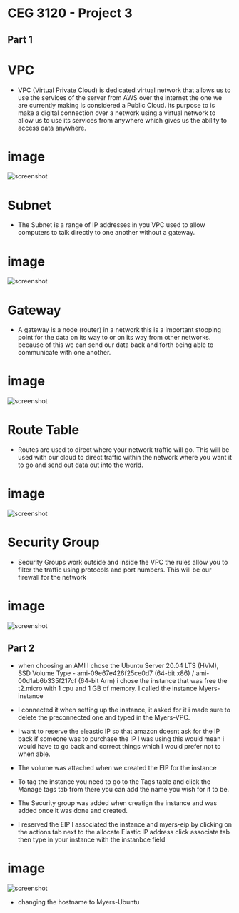 # CEG 3120 - Project 3


## Part 1 

# VPC
* VPC (Virtual Private Cloud) is dedicated virtual network that allows us to use the services of the server from AWS over the internet the one we are currently making is considered a Public Cloud. its purpose to is make a digital connection over a network using a virtual network to allow us to use its services from anywhere which gives us the ability to access data anywhere.

# image
![screenshot](images/VPC2.png)

# Subnet

* The Subnet is a range of IP addresses in you VPC used to allow computers to talk directly to one another without a gateway. 

# image
![screenshot](images/Subnet2.png)

# Gateway 

* A gateway is a node (router) in a network this is a important stopping point for the data on its way to or on its way from other networks.
because of this we can send our data back and forth being able to communicate with one another. 

# image
![screenshot](images/Gateway.png)

# Route Table

* Routes are used to direct where your network traffic will go. This will be used with our cloud to direct traffic within the network where you want it to go and send out data out into the world.

# image
![screenshot](images/routetable.png)

# Security Group 

* Security Groups work outside and inside the VPC the rules allow you to filter the traffic using protocols and port numbers. This will be our firewall for the network 

# image
![screenshot](images/SecurityGroups.png)

## Part 2

* when choosing an AMI I chose the Ubuntu Server 20.04 LTS (HVM), SSD Volume Type - ami-09e67e426f25ce0d7 (64-bit x86) / ami-00d1ab6b335f217cf (64-bit Arm) i chose the instance that was free the t2.micro with 1 cpu and 1 GB of memory. I called the instance Myers-instance 

* I connected it when setting up the instance, it asked for it i made sure to delete the preconnected one and typed in the Myers-VPC.

* I want to reserve the eleastic IP so that amazon doesnt ask for the IP back if someone was to purchase the IP I was using this would mean i would have to go back and correct things which I would prefer not to when able.

* The volume was attached when we created the EIP for the instance 

* To tag the instance you need to go to the Tags table and click the Manage tags tab from there you can add the name you wish for it to be.

* The Security group was added when creatign the instance and was added once it was done and created.

* I reserved the EIP I associated the instance and myers-eip by clicking on the actions tab next to the allocate Elastic IP address click associate tab then type in your instance with the instanbce field 

# image
![screenshot](images/instance.png)

* changing the hostname to Myers-Ubuntu